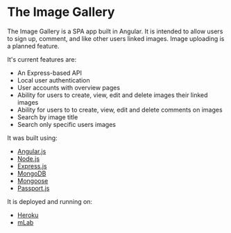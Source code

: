 # The Image Gallery

The Image Gallery is a SPA app built in Angular. It is intended to allow users to sign up, comment, and like other users linked images. Image uploading is a planned feature.

It's current features are:

* An Express-based API 
* Local user authentication
* User accounts with overview pages
* Ability for users to create, view, edit and delete images their linked images
* Ability for users to to create, view, edit and delete comments on images
* Search by image title
* Search only specific users images

It was built using: 

* [Angular.js](http://angularjs.org/)
* [Node.js](http://nodejs.org/en/)
* [Express.js](expressjs.com/)
* [MongoDB](www.mongodb.com/)
* [Mongoose](http://mongoosejs.com)
* [Passport.js](http://passportjs.org/)

It is deployed and running on: 

* [Heroku](http://www.heroku.com/)
* [mLab](http://mlab.com)